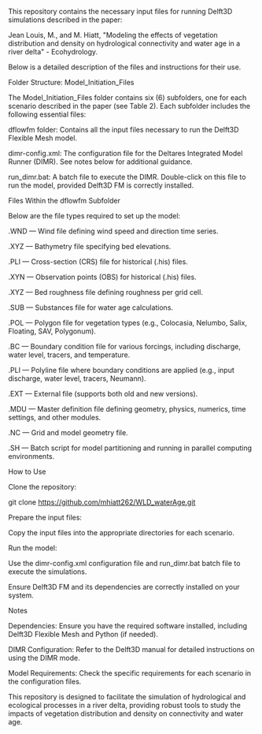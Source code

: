This repository contains the necessary input files for running Delft3D simulations described in the paper:

Jean Louis, M., and M. Hiatt, "Modeling the effects of vegetation distribution and density on hydrological connectivity and water age in a river delta" - Ecohydrology.

Below is a detailed description of the files and instructions for their use.

Folder Structure: Model_Initiation_Files

The Model_Initiation_Files folder contains six (6) subfolders, one for each scenario described in the paper (see Table 2). Each subfolder includes the following essential files:

dflowfm folder: Contains all the input files necessary to run the Delft3D Flexible Mesh model.

dimr-config.xml: The configuration file for the Deltares Integrated Model Runner (DIMR). See notes below for additional guidance.

run_dimr.bat: A batch file to execute the DIMR. Double-click on this file to run the model, provided Delft3D FM is correctly installed.

Files Within the dflowfm Subfolder

Below are the file types required to set up the model:

.WND — Wind file defining wind speed and direction time series.

.XYZ — Bathymetry file specifying bed elevations.

.PLI — Cross-section (CRS) file for historical (.his) files.

.XYN — Observation points (OBS) for historical (.his) files.

.XYZ — Bed roughness file defining roughness per grid cell.

.SUB — Substances file for water age calculations.

.POL — Polygon file for vegetation types (e.g., Colocasia, Nelumbo, Salix, Floating, SAV, Polygonum).

.BC — Boundary condition file for various forcings, including discharge, water level, tracers, and temperature.

.PLI — Polyline file where boundary conditions are applied (e.g., input discharge, water level, tracers, Neumann).

.EXT — External file (supports both old and new versions).

.MDU — Master definition file defining geometry, physics, numerics, time settings, and other modules.

.NC — Grid and model geometry file.

.SH — Batch script for model partitioning and running in parallel computing environments.

How to Use

Clone the repository:

git clone https://github.com/mhiatt262/WLD_waterAge.git

Prepare the input files:

Copy the input files into the appropriate directories for each scenario.

Run the model:

Use the dimr-config.xml configuration file and run_dimr.bat batch file to execute the simulations.

Ensure Delft3D FM and its dependencies are correctly installed on your system.

Notes

Dependencies: Ensure you have the required software installed, including Delft3D Flexible Mesh and Python (if needed).

DIMR Configuration: Refer to the Delft3D manual for detailed instructions on using the DIMR mode.

Model Requirements: Check the specific requirements for each scenario in the configuration files.

This repository is designed to facilitate the simulation of hydrological and ecological processes in a river delta, providing robust tools to study the impacts of vegetation distribution and density on connectivity and water age.

